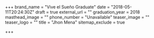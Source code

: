 +++
brand_name = "Vive el Sueño Graduate"
date = "2018-05-11T20:24:30Z"
draft = true
external_url = ""
graduation_year = 2018
masthead_image = ""
phone_number = "Unavailable"
teaser_image = ""
teaser_logo = ""
title = "Jhon Mena"
sitemap_exclude = true

+++
